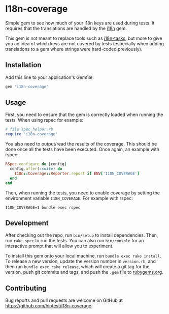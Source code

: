 # I18n-coverage

Simple gem to see how much of your i18n keys are used during tests. It requires that the translations are handled by the [i18n](https://rubygems.org/gems/i18n/) gem.

This gem is not meant to replace tools such as [i18n-tasks](https://rubygems.org/gems/i18n-tasks), but more to give you an idea of which keys are not covered by tests (especially when adding translations to a gem where strings were hard-coded previously).

## Installation

Add this line to your application's Gemfile:

```ruby
gem 'i18n-coverage'
```

## Usage

First, you need to ensure that the gem is correctly loaded when running the tests. When using rspec for example:

```ruby
# file spec_helper.rb
require 'i18n-coverage'
```

You also need to output/read the results of the coverage. This should be done once all the tests have been executed. Once again, an example with rspec:

```ruby
RSpec.configure do |config|
  config.after(:suite) do
    I18n::Coverage::Reporter.report if ENV['I18N_COVERAGE']
  end
end
```

Then, when running the tests, you need to enable coverage by setting the environment variable `I18N_COVERAGE`. For example with rspec:

```shell
I18N_COVERAGE=1 bundle exec rspec
```


## Development

After checking out the repo, run `bin/setup` to install dependencies. Then, run `rake spec` to run the tests. You can also run `bin/console` for an interactive prompt that will allow you to experiment.

To install this gem onto your local machine, run `bundle exec rake install`. To release a new version, update the version number in `version.rb`, and then run `bundle exec rake release`, which will create a git tag for the version, push git commits and tags, and push the `.gem` file to [rubygems.org](https://rubygems.org).

## Contributing

Bug reports and pull requests are welcome on GitHub at https://github.com/hiptest/i18n-coverage.
